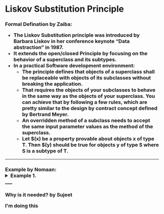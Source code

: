 <h1>Liskov Substitution Principle<br>



<h3> Formal Defination by Zaiba:

* The Liskov Substitution principle was introduced by Barbara Liskov in her conference keynote “Data abstraction” in 1987.
* It extends the open/closed Principle by focusing on the behavior of a superclass and its subtypes.
* In a practical Software development environment:
  - The principle defines that objects of a superclass shall be replaceable with objects of its subclasses without breaking the application.
  - That requires the objects of your subclasses to behave in the same way as the objects of your superclass. You can achieve that by following a few rules, which are pretty similar to the design by contract concept defined by   Bertrand Meyer.
  - An overridden method of a subclass needs to accept the same input parameter values as the method of the superclass.
  - Let $(x) be a property provable about objects x of type T. Then $(y) should be true for objects y of type S where S is a subtype of T.
___
<h3> Example by Nomaan:

<details>
<summary>Example 1.</summary>
<p>
```c++
class Car
{
	public:
		void drive();
		void fuelIndicator();
}
class Ford: public Car
{
	//Can use Drive function
	//Can use fuelIndicator
}
class Toyota: public Car
{
	//Can use Drive function
	//Can use fuelIndicator
}
\```
</p>
</details>
___
<h3>Why is it needed? by Sujeet

I'm doing this
